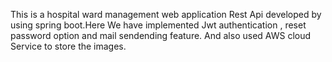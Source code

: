 This is a hospital ward management web application Rest Api developed by using spring boot.Here We have implemented Jwt authentication ,
reset password option and mail sendending feature. And also used AWS cloud Service to store the images. 
